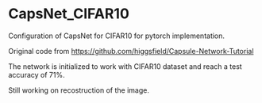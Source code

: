 # CapsNet_CIFAR10
Configuration of CapsNet for CIFAR10 for pytorch implementation.

Original code from https://github.com/higgsfield/Capsule-Network-Tutorial 

The network is initialized to work with CIFAR10 dataset and reach a test accuracy of 71%.

Still working on recostruction of the image.
